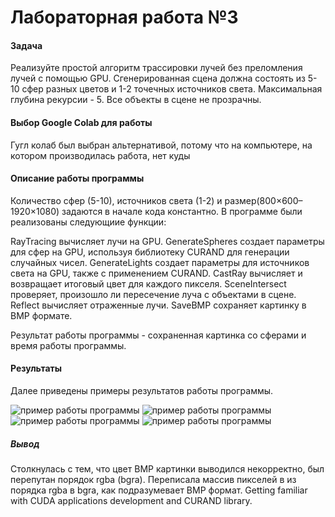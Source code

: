 # Лабораторная работа №3 
#### Задача
Реализуйте простой алгоритм трассировки лучей без преломления лучей с помощью GPU. 
Сгенерированная сцена должна состоять из 5-10 сфер разных цветов и 1-2 точечных источников света. 
Максимальная глубина рекурсии - 5.
Все объекты в сцене не прозрачны.

#### Выбор Google Colab для работы
Гугл колаб был выбран альтернативой, потому что на компьютере, на котором производилась работа, нет куды

#### Описание работы программы

Количество сфер (5-10), источников света (1-2) и размер(800×600–1920×1080) задаются в начале кода константно.
В программе были реализованы следующиие функции:

RayTracing вычисляет лучи на GPU.
GenerateSpheres создает параметры для сфер на GPU, используя библиотеку CURAND для генерации случайных чисел. 
GenerateLights создает параметры для источников света на GPU, также с применением CURAND. 
CastRay вычисляет и возвращает итоговый цвет для каждого пикселя. 
SceneIntersect проверяет, произошло ли пересечение луча с объектами в сцене. 
Reflect вычисляет отраженные лучи.
SaveBMP сохраняет картинку в BMP формате.

Результат работы программы - сохраненная картинка со сферами и время работы программы.

#### Результаты

Далее приведены примеры результатов работы программы.

![пример работы программы](example1.jpg)
![пример работы программы](example2.jpg)
![пример работы программы](example3.jpg)
![пример работы программы](example4.jpg)


##### Вывод

Столкнулась с тем, что цвет BMP картинки выводился некорректно, был перепутан порядок rgba (bgra). Переписала массив пикселей в из порядка rgba в bgra, как подразумевает BMP формат.
Getting familiar with CUDA applications development and CURAND library.